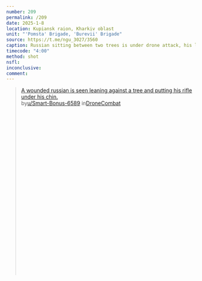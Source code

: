 ```yaml
---
number: 209
permalink: /209
date: 2025-1-8
location: Kupiansk raion, Kharkiv oblast
unit: "'Pomsta' Brigade, 'Burevii' Brigade"
source: https://t.me/ngu_3027/3560
caption: Russian sitting between two trees is under drone attack, his leg is injured. He crawls around, loses his helmet, grabs rifle and shoots himself
timecode: "4:00"
method: shot
nsfl: 
inconclusive: 
comment: 
---
```

<blockquote class="reddit-embed-bq" style="height:500px" data-embed-height="740"><a href="https://www.reddit.com/r/DroneCombat/comments/1hxl68w/a_wounded_russian_is_seen_leaning_against_a_tree/">A wounded russian is seen leaning against a tree and putting his rifle under his chin.</a><br> by<a href="https://www.reddit.com/user/Smart-Bonus-6589/">u/Smart-Bonus-6589</a> in<a href="https://www.reddit.com/r/DroneCombat/">DroneCombat</a></blockquote><script async="" src="https://embed.reddit.com/widgets.js" charset="UTF-8"></script>